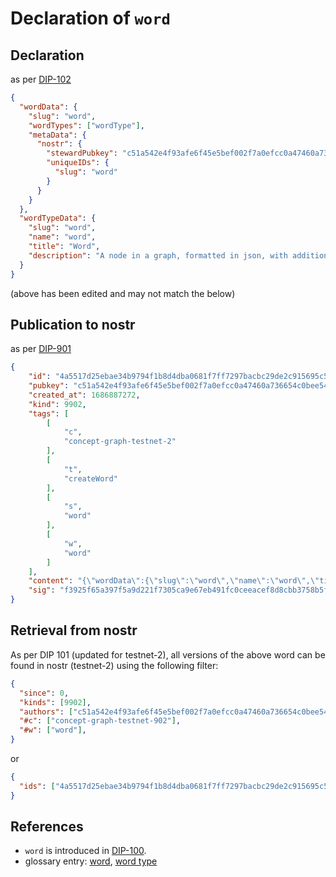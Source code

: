 Declaration of `word`
=====

## Declaration

as per [DIP-102](../102.md)

```json
{
  "wordData": {
    "slug": "word",
    "wordTypes": ["wordType"],
    "metaData": {
      "nostr": {
        "stewardPubkey": "c51a542e4f93afe6f45e5bef002f7a0efcc0a47460a736654c0bee5402c482fa",
        "uniqueIDs": {
          "slug": "word"
        }
      }
    }
  },
  "wordTypeData": {
    "slug": "word",
    "name": "word",
    "title": "Word",
    "description": "A node in a graph, formatted in json, with additional requirements and conventions specified according to the DCoSL protocol."
  }
}
```

(above has been edited and may not match the below)

## Publication to nostr

as per [DIP-901](../../networking/nostr/901.md)

```json
{
    "id": "4a5517d25ebae34b9794f1b8d4dba0681f7ff7297bacbc29de2c915695c53bfe",
    "pubkey": "c51a542e4f93afe6f45e5bef002f7a0efcc0a47460a736654c0bee5402c482fa",
    "created_at": 1686887272,
    "kind": 9902,
    "tags": [
        [
            "c",
            "concept-graph-testnet-2"
        ],
        [
            "t",
            "createWord"
        ],
        [
            "s",
            "word"
        ],
        [
            "w",
            "word"
        ]
    ],
    "content": "{\"wordData\":{\"slug\":\"word\",\"name\":\"word\",\"title\":\"Word\",\"wordTypes\":[\"wordType\"],\"metaData\":{\"nostr\":{\"stewardPubkey\":\"c51a542e4f93afe6f45e5bef002f7a0efcc0a47460a736654c0bee5402c482fa\",\"uniqueIDs\":{\"slug\":\"word\"}}}},\"wordTypeData\":{\"slug\":\"word\",\"name\":\"word\",\"title\":\"word\",\"description\":\"A node in a graph, formatted in json, with additional requirements and conventions specified according to the DCoSL protocol.\"}}",
    "sig": "f3925f65a397f5a9d221f7305ca9e67eb491fc0ceeacef8d8cbb3758b5f06bdd382aea606b4526986c2666c4d3d7f9d0518c696d8d85dc25a107846d2801eabf"
}
```

## Retrieval from nostr

As per DIP 101 (updated for testnet-2), all versions of the above word can be found in nostr (testnet-2) using the following filter:

```json
{
  "since": 0,
  "kinds": [9902],
  "authors": ["c51a542e4f93afe6f45e5bef002f7a0efcc0a47460a736654c0bee5402c482fa"],
  "#c": ["concept-graph-testnet-902"],
  "#w": ["word"],
}
```

or

```json
{
  "ids": ["4a5517d25ebae34b9794f1b8d4dba0681f7ff7297bacbc29de2c915695c53bfe"],
}
```

## References

- `word` is introduced in [DIP-100](../100.md).
- glossary entry: [word](../../../glossary/word.md), [word type](../../../glossary/wordType.md)
